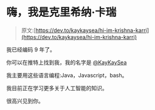 # 嗨，我是克里希纳·卡瑞

> 原文:[https://dev.to/kaykaysea/hi-im-krishna-karri](https://dev.to/kaykaysea/hi-im-krishna-karri)

我已经编码 9 年了。

你可以在推特上找到我，我的名字是 [@KayKaySea](https://twitter.com/KayKaySea)

我主要用这些语言编程:Java，Javascript，bash。

我目前正在学习更多关于人工智能的知识。

很高兴见到你。